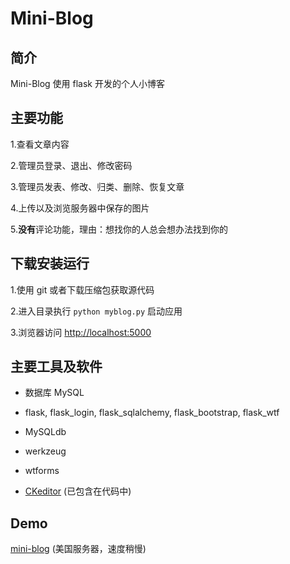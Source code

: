 # Mini-Blog

## 简介

Mini-Blog 使用 flask 开发的个人小博客

## 主要功能

1.查看文章内容

2.管理员登录、退出、修改密码

3.管理员发表、修改、归类、删除、恢复文章

4.上传以及浏览服务器中保存的图片

5.**没有**评论功能，理由：想找你的人总会想办法找到你的

## 下载安装运行

1.使用 git 或者下载压缩包获取源代码

2.进入目录执行 `python myblog.py` 启动应用

3.浏览器访问 [http://localhost:5000](http://localhost:5000)

## 主要工具及软件

* 数据库 MySQL

* flask, flask_login, flask_sqlalchemy, flask_bootstrap, flask_wtf

* MySQLdb

* werkzeug

* wtforms

* [CKeditor](https://ckeditor.com/) (已包含在代码中)

## Demo

[mini-blog](http://pythonista.cn/) (美国服务器，速度稍慢)